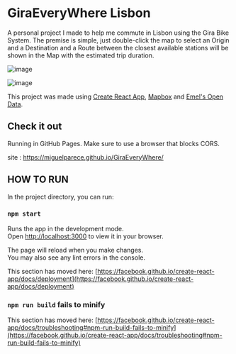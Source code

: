 # GiraEveryWhere Lisbon
A personal project I made to help me commute in Lisbon using the Gira Bike System. The premise is simple, just double-click the map to select an Origin and a Destination and a Route between the closest available stations will be shown in the Map with the estimated trip duration.

![image](https://github.com/MiguelParece/GiraEveryWhere/assets/90103455/c8f5625e-2635-4d8b-9c8d-2e35b914eec1)

![image](https://github.com/MiguelParece/GiraEveryWhere/assets/90103455/0b40fc7c-b14b-4549-b3a5-935b8acbe404)


This project was made using [Create React App](https://github.com/facebook/create-react-app), [Mapbox](https://www.mapbox.com) and [Emel's Open Data](https://emel.city-platform.com/opendata/).


## Check it out

Running in GitHub Pages. Make sure to use a browser that blocks CORS.  

site : https://miguelparece.github.io/GiraEveryWhere/

## HOW TO RUN

In the project directory, you can run:

### `npm start`

Runs the app in the development mode.\
Open [http://localhost:3000](http://localhost:3000) to view it in your browser.

The page will reload when you make changes.\
You may also see any lint errors in the console.


This section has moved here: [https://facebook.github.io/create-react-app/docs/deployment](https://facebook.github.io/create-react-app/docs/deployment)

### `npm run build` fails to minify

This section has moved here: [https://facebook.github.io/create-react-app/docs/troubleshooting#npm-run-build-fails-to-minify](https://facebook.github.io/create-react-app/docs/troubleshooting#npm-run-build-fails-to-minify)
